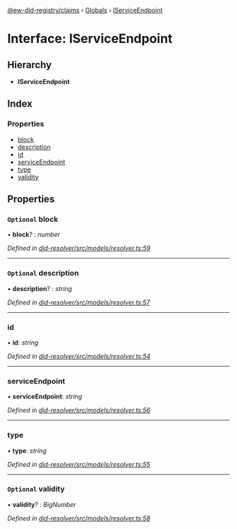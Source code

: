 [@ew-did-registry/claims](../README.md) › [Globals](../globals.md) › [IServiceEndpoint](iserviceendpoint.md)

# Interface: IServiceEndpoint

## Hierarchy

* **IServiceEndpoint**

## Index

### Properties

* [block](iserviceendpoint.md#optional-block)
* [description](iserviceendpoint.md#optional-description)
* [id](iserviceendpoint.md#id)
* [serviceEndpoint](iserviceendpoint.md#serviceendpoint)
* [type](iserviceendpoint.md#type)
* [validity](iserviceendpoint.md#optional-validity)

## Properties

### `Optional` block

• **block**? : *number*

*Defined in [did-resolver/src/models/resolver.ts:59](https://github.com/energywebfoundation/ew-did-registry/blob/f6d3180/packages/did-resolver/src/models/resolver.ts#L59)*

___

### `Optional` description

• **description**? : *string*

*Defined in [did-resolver/src/models/resolver.ts:57](https://github.com/energywebfoundation/ew-did-registry/blob/f6d3180/packages/did-resolver/src/models/resolver.ts#L57)*

___

###  id

• **id**: *string*

*Defined in [did-resolver/src/models/resolver.ts:54](https://github.com/energywebfoundation/ew-did-registry/blob/f6d3180/packages/did-resolver/src/models/resolver.ts#L54)*

___

###  serviceEndpoint

• **serviceEndpoint**: *string*

*Defined in [did-resolver/src/models/resolver.ts:56](https://github.com/energywebfoundation/ew-did-registry/blob/f6d3180/packages/did-resolver/src/models/resolver.ts#L56)*

___

###  type

• **type**: *string*

*Defined in [did-resolver/src/models/resolver.ts:55](https://github.com/energywebfoundation/ew-did-registry/blob/f6d3180/packages/did-resolver/src/models/resolver.ts#L55)*

___

### `Optional` validity

• **validity**? : *BigNumber*

*Defined in [did-resolver/src/models/resolver.ts:58](https://github.com/energywebfoundation/ew-did-registry/blob/f6d3180/packages/did-resolver/src/models/resolver.ts#L58)*
